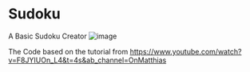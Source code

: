 # Sudoku

A Basic Sudoku Creator 
![image](https://user-images.githubusercontent.com/7451747/204594436-aa6d7d23-7f0e-4fd9-a86b-2c46ae285fd8.png)

The Code based on the tutorial from 
https://www.youtube.com/watch?v=F8JYIUOn_L4&t=4s&ab_channel=OnMatthias
